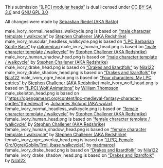 This submission [“[LPC] modular heads”][modhead] is dual licensed under [CC BY-SA 3.0][cc] and [GNU GPL 3.0][gpl]

All changes were made by [Sebastian Riedel (AKA Baŝto)][basxto]

male_ivory_normal_headless_walkcycle.png is based on [“male character template / walkcycle”][lpcbase] by [Stephen Challener (AKA Redshrike)][redshrike]
male_ivory_muscular_headless_walkcycle.png is based on [“LPC Barbarian Sprite Base”][barbarian] by [dalonedrau][dalonedrau]
male_ivory_human_head.png is based on [“male character template / walkcycle”][lpcbase] by [Stephen Challener (AKA Redshrike)][redshrike]
male_ivory_human_shadow_head.png is based on [“male character template / walkcycle”][lpcbase] by [Stephen Challener (AKA Redshrike)][redshrike]
male_ivory_drake_head.png is based on [“Drakes and lizardfolk”][drakes] by [Nila122][nila122]
male_ivory_drake_shadow_head.png is based on [“Drakes and lizardfolk”][drakes] by [Nila122][nila122]
male_ivory_ogre_head.png is based on [“Four characters: My LPC entries”][4chars] by [Stephen Challener (AKA Redshrike)][redshrike]
male_ivory_wolf_head.png is based on [“[LPC] Wolf Animations”][wolf] by [William Thompson][williamthompsonj]
male_skeleton_head.png is based on [“https://opengameart.org/content/lpc-medieval-fantasy-character-sprites”][medieval] by [Johannes Sjölund (AKA wulax)][wulax]
female_ivory_normal_headless_walkcycle.png is based on [“female character template / walkcycle”][lpcbase] by [Stephen Challener (AKA Redshrike)][redshrike]
female_ivory_human_head.png is based on [“female character template / walkcycle”][lpcbase] by [Stephen Challener (AKA Redshrike)][redshrike]
female_ivory_human_shadow_head.png is based on [“female character template / walkcycle”][lpcbase] by [Stephen Challener (AKA Redshrike)][redshrike]
female_ivory_ogre_overlay_head.png is based on [“[LPC] Female Orc/Ogre/Goblin/Troll (base walkcycle)”][femorc] by [madmarcel][madmarcel]
female_ivory_drake_head.png is based on [“Drakes and lizardfolk”][drakes] by [Nila122][nila122]
female_ivory_drake_shadow_head.png is based on [“Drakes and lizardfolk”][drakes] by [Nila122][nila122]

[modhead]: https://opengameart.org/content/lpc-modular-heads
[lpcbase]: http://lpc.opengameart.org/static/lpc-style-guide/assets.html
[drakes]: https://opengameart.org/content/drakes-and-lizardfolk
[4chars]: https://opengameart.org/content/four-characters-my-lpc-entries
[femorc]: https://opengameart.org/content/lpc-female-orcogregoblintroll-base-walkcycle
[medieval]: https://opengameart.org/content/lpc-medieval-fantasy-character-sprites
[barbarian]: https://opengameart.org/content/lpc-barbarian-sprite-base
[wolf]: https://opengameart.org/content/lpc-wolf-animation

[basxto]: https://opengameart.org/users/ba%C5%9Dto
[redshrike]: https://opengameart.org/users/redshrike
[nila122]: https://opengameart.org/users/nila122
[madmarcel]: https://opengameart.org/users/madmarcel
[wulax]: https://opengameart.org/users/wulax
[dalonedrau]: https://opengameart.org/users/dalonedrau
[williamthompsonj]: https://opengameart.org/users/williamthompsonj

[cc]: https://creativecommons.org/licenses/by-sa/3.0/
[gpl]: https://www.gnu.org/licenses/gpl-3.0.html